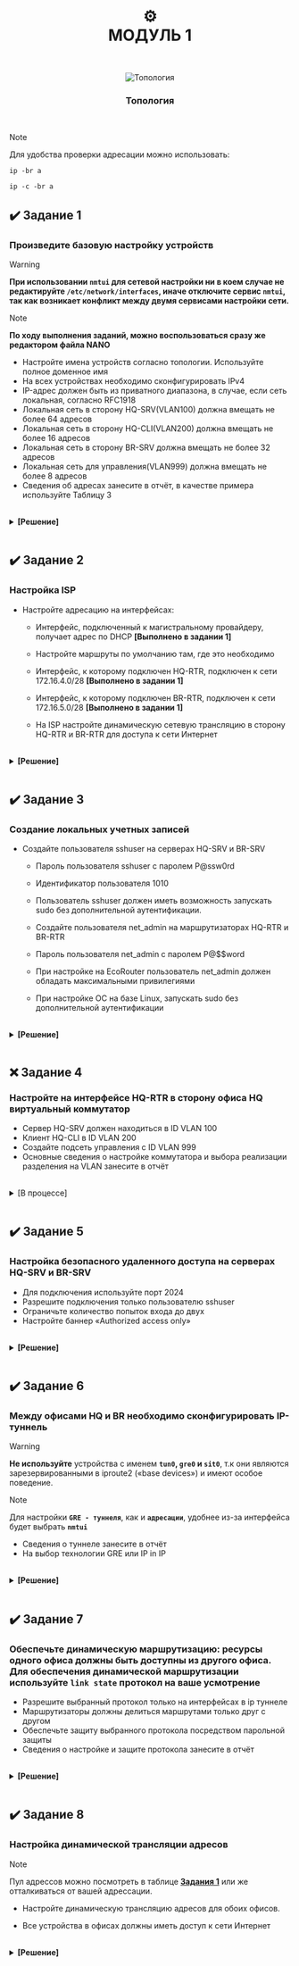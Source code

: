 # <div align="center"><strong>⚙️</strong></div> <div align="center"><strong>МОДУЛЬ 1</strong></div>

<br/>

<p align="center">
  <img src="https://github.com/Flicks1383/Demo2025_debian/blob/main/Module1/Диаграмма%20без%20названия.drawio.png" alt="Топология" />
</p>

### <p align="center"><strong>Топология</strong></p>

<br/>

> [!NOTE]
> Для удобства проверки адресации можно использовать:
>
> ```
> ip -br a
> 
> ip -c -br a
> ```

## ✔️ Задание 1
### Произведите базовую настройку устройств

> [!WARNING]
> **При использовании `nmtui` для сетевой настройки ни в коем случае не редактируйте `/etc/network/interfaces`, иначе отключите сервис `nmtui`, так как возникает конфликт между двумя сервисами настройки сети.**

> [!NOTE]
> **По ходу выполнения заданий, можно воспользоваться сразу же редактором файла NANO**

- Настройте имена устройств согласно топологии. Используйте полное доменное имя
- На всех устройствах необходимо сконфигурировать IPv4
- IP-адрес должен быть из приватного диапазона, в случае, если сеть локальная, согласно RFC1918
- Локальная сеть в сторону HQ-SRV(VLAN100) должна вмещать не более 64 адресов
- Локальная сеть в сторону HQ-CLI(VLAN200) должна вмещать не более 16 адресов
- Локальная сеть в сторону BR-SRV должна вмещать не более 32 адресов
- Локальная сеть для управления(VLAN999) должна вмещать не более 8 адресов
- Сведения об адресах занесите в отчёт, в качестве примера используйте Таблицу 3
<br/>
<details>
<summary><strong>[Решение]</strong></summary>
<br/>
  
   ## > Настройка имени устройств <
   
  - Для **Linux** используется команда `hostnamectl set-hostname (имя устройства.au-team.irpo)`
    
  - Для **EcoRouter** используется команда `hostname (имя устройства)`
    
>ISP: `isp.au-team.irpo`
>
>HQ-RTR: `hq-rtr.au-team.irpo`
>
> BR-RTR: `br-rtr.au-team.irpo`
>
> HQ-SRV: `hq-srv.au-team.irpo`
>
> HQ-CLI: `hq-cli.au-team.irpo`
>
> BR-SRV: `br-srv.au-team.irpo`

#

### <p align="center"><strong>Таблицы адрессации </strong></p>

<br/>

<table align="center">
  <tr>
    <td align="center"><strong>Сеть</strong></td>
    <td align="center"><strong>Адрес подсети</strong></td>
    <td align="center"><strong>Пул-адресов</strong></td>
  </tr>
  <tr>
    <td align="center">SRV-Net (VLAN 200)</td>
    <td align="center">192.168.200.0/26</td>
    <td align="center">192.168.200.1 - 62</td>
  </tr>
  <tr>
    <td align="center">CLI-Net (VLAN 100)</td>
    <td align="center">192.168.100.0/28</td>
    <td align="center">192.168.100.1 - 14</td>
  </tr>
  <tr>
    <td align="center">BR-Net</td>
    <td align="center">192.168.0.0/27</td>
    <td align="center">192.168.0.1 - 30</td>
  </tr>
  <tr>
    <td align="center">MGMT (VLAN 999)</td>
    <td align="center">192.168.99.0/29</td>
    <td align="center">192.168.99.1 - 6</td>
  </tr>
  <tr>
    <td align="center">ISP-HQ</td>
    <td align="center">172.16.4.0/28</td>
    <td align="center">172.16.4.1 - 14</td>
  </tr>
  <tr>
    <td align="center">ISP-BR</td>
    <td align="center">172.16.5.0/28</td>
    <td align="center">172.16.5.1 - 14</td>
  </tr>
</table>
<p align="center"><strong>Таблица подсетей</strong></p>

# <br/>

<table align="center">
  <tr>
    <td align="center"><strong>Устройство</strong></td>
    <td align="center"><strong>Интерфейс</strong></td>
    <td align="center"><strong>IPv4/IPv6</strong></td>
    <td align="center"><strong>Маска/Префикс</strong></td>
    <td align="center"><strong>Шлюз</strong></td>
    <td align="center"><strong>Сеть</strong></td>
  </tr>
  <tr>
    <td align="center" rowspan="3">ISP</td>
      <td align="center">ens192</td>
    <td align="center">192.168.###.### (DHCP)</td>
    <td align="center">/##</td>
    <td align="center">192.168.###.###</td>
    <td align="center">INTERNET</td>
  </tr>
  <tr>
    <td align="center">ens161</td>
    <td align="center">172.16.4.1</td>
    <td align="center">/28</td>
    <td align="center"></td>
    <td align="center">ISP-HQ-RTR</td>
  </tr>
  <tr>
    <td align="center">ens224</td>
    <td align="center">172.16.5.1</td>
    <td align="center">/28</td>
    <td align="center"></td>
    <td align="center">ISP-BR-RTR</td>
  </tr>
  <tr>
    <td align="center" rowspan="3">HQ-RTR</td>
    <td align="center">ens256</td>
    <td align="center">172.16.4.2</td>
    <td align="center">/28</td>
    <td align="center">172.16.4.1</td>
    <td align="center">ISP-HQ-RTR</td>
  </tr>
  <tr>
    <td align="center">vlan200/ens224</td>
    <td align="center">192.168.200.1</td>
    <td align="center">/28</td>
    <td align="center"></td>
    <td align="center">HQ-RTR-CLI</td>
  </tr>
  <tr>
    <td align="center">vlan100/ens161</td>
    <td align="center">192.168.100.1</td>
    <td align="center">/26</td>
    <td align="center"></td>
    <td align="center">HQ-RTR-SRV</td>
  </tr>
  <tr>
    <td align="center" rowspan="2">BR-RTR</td>
    <td align="center">ens224</td>
    <td align="center">172.16.5.2</td>
    <td align="center">/28</td>
    <td align="center">172.16.5.1</td>
    <td align="center">ISP-BR-RTR</td>
  </tr>
  <tr>
    <td align="center">ens256</td>
    <td align="center">192.168.0.1</td>
    <td align="center">/27</td>
    <td align="center"></td>
    <td align="center">BR-RTR-SRV</td>
  </tr>
  <tr>
    <td align="center">HQ-SRV</td>
    <td align="center">ens224</td>
    <td align="center">192.168.100.62</td>
    <td align="center">/26</td>
    <td align="center">192.168.100.1</td>
    <td align="center">HQ-RTR-SRV</td>
  </tr>
  <tr>
    <td align="center">BR-SRV</td>
    <td align="center">ens224</td>
    <td align="center">192.168.0.2</td>
    <td align="center">/27</td>
    <td align="center">192.168.0.1</td>
    <td align="center">BR-RTR-SRV</td>
  </tr>
  <tr>
    <td align="center">HQ-CLI</td>
    <td align="center">ens224</td>
    <td align="center">192.168.200.##(DHCP)</td>
    <td align="center">/28</td>
    <td align="center">192.168.200.1</td>
    <td align="center">HQ-RTR-CLI</td>
  </tr>
</table>
<p align="center"><strong>Таблица адресации</strong></p>
</details>

<br/>


## ✔️ Задание 2

### Настройка ISP

- Настройте адресацию на интерфейсах:

  - Интерфейс, подключенный к магистральному провайдеру, получает адрес по DHCP **[Выполнено в задании 1]**

  - Настройте маршруты по умолчанию там, где это необходимо 

  - Интерфейс, к которому подключен HQ-RTR, подключен к сети 172.16.4.0/28 **[Выполнено в задании 1]**

  - Интерфейс, к которому подключен BR-RTR, подключен к сети 172.16.5.0/28 **[Выполнено в задании 1]**

  - На ISP настройте динамическую сетевую трансляцию в сторону HQ-RTR и BR-RTR для доступа к сети Интернет

<br/>

<details>
<summary><strong>[Решение]</strong></summary>
<br/>

<br/>

## Настройка динамической сетевой трансляции на ISP

```
echo net.ipv4.ip_forward=1 > /etc/sysctl.conf
apt-get install iptables –y   
iptables –t nat –A POSTROUTING –s 172.16.4.0/28 –o ens192 –j MASQUERADE  
iptables –t nat –A POSTROUTING –s 172.16.5.0/28 –o ens192 –j MASQUERADE  
iptables-save > /etc/sysconfig/iptables  
systemctl restart iptables  
```

> Для проверки можно использовать команду: **`iptables –L –t nat`** - должны высветится в Chain POSTROUTING две настроенные подсети

#

</details>

<br/>

## ✔️ Задание 3

### Создание локальных учетных записей

- Создайте пользователя sshuser на серверах HQ-SRV и BR-SRV

  - Пароль пользователя sshuser с паролем P@ssw0rd

  - Идентификатор пользователя 1010

  - Пользователь sshuser должен иметь возможность запускать sudo без дополнительной аутентификации.

  - Создайте пользователя net_admin на маршрутизаторах HQ-RTR и BR-RTR

  - Пароль пользователя net_admin с паролем P@$$word

  - При настройке на EcoRouter пользователь net_admin должен обладать максимальными привилегиями

  - При настройке ОС на базе Linux, запускать sudo без дополнительной аутентификации

<br/>

<details>
<summary><strong>[Решение]</strong></summary>
<br/>

- ### Создание учёток на Linux `КРОМЕ ISP`:
```
useradd sshuser -u 1010
passwd P@ssw0rd
```

Добавляем в группу **wheel**:
```yml
usermod -aG wheel sshuser
```

<br/>

Добавляем строку в **`/etc/sudoers`**:
```yml
sshuser ALL=(ALL) NOPASSWD:ALL
```
> Позволяет запускать **sudo** без аутентификации 

Пользователь на *роутере* добавляется и конфигурируется аналогично, но уже с именем *net_admin* и без `-u 1010`
<br/>

</details>

<br/>

## ❌ Задание 4

### Настройте на интерфейсе HQ-RTR в сторону офиса HQ виртуальный коммутатор

- Сервер HQ-SRV должен находиться в ID VLAN 100
- Клиент HQ-CLI в ID VLAN 200
- Создайте подсеть управления с ID VLAN 999
- Основные сведения о настройке коммутатора и выбора реализации разделения на VLAN занесите в отчёт

<br/>

<details>
<summary>[В процессе]</summary>
<br/>

### Конфигурация VLAN на HQ-RTR

----------**В процессе**----------

</details>

<br/>

## ✔️ Задание 5

### Настройка безопасного удаленного доступа на серверах HQ-SRV и BR-SRV

- Для подключения используйте порт 2024
- Разрешите подключения только пользователю sshuser
- Ограничьте количество попыток входа до двух
- Настройте баннер «Authorized access only»

<br/>

<details>
<summary><strong>[Решение]</strong></summary>
<br/>

# > Настройка безопасного удаленного доступа на серверах HQ-SRV и BR-SRV <

#

## Для настройки SSH необходимо его установить коммандой 
`apt-get install ssh-server`

#

- После чего необходимо добавить строчки в файл `/etc/openssh/sshd_config`
```
Port 2024
MaxAuthTries 2
PasswordAuthentication yes
Banner /etc/openssh/bannermotd
AllowUsers  sshuser
           ^ - это TAB
```
- После чего требуется создать файл `/etc/openssh/bannermotd`
```
----------------------
Authorized access only
----------------------
```
- Далее необходимо перезапустить SSH коммандой
  
`systemctl restart sshd`

#

</details>

<br/>

## ✔️ Задание 6

### Между офисами HQ и BR необходимо сконфигурировать IP-туннель

> [!WARNING]
> **Не используйте** устройства с именем **`tun0`, `gre0` и `sit0`**, т.к они являются зарезервированными в iproute2 («base devices») и имеют особое поведение.

> [!NOTE]
> Для настройки **`GRE - туннеля`**, как и **`адресации`**, удобнее из-за интерфейса будет выбрать **`nmtui`**

- Сведения о туннеле занесите в отчёт  
- На выбор технологии GRE или IP in IP

<br/>

<details>
<summary><strong>[Решение]</strong></summary>
<br/>

# > Конфигурация GRE туннеля <

- Настройка производится на **HQ-RTR** и **BR-RTR**
##
- Для начала заходим в `nmtui` и нажимаем кнопку  **add**
- После чего выбираем тип `IP tunnel`
- Далее редактируем порт
```
Profile name  GRE1
Mode  <GRE>
Parent - исходящий из сети порт
Local IP - IP адрес исходящего порта
Remote IP - IP адрес исходящего порта второго роутера
Address - адрес/маска GRE туннеля
```
ВАЖНО ЧТОБЫ АДРЕСА БЫЛИ В ОДНОЙ ПОДСЕТИ!!

#

</details>

<br/>

## ✔️ Задание 7

### Обеспечьте динамическую маршрутизацию: ресурсы одного офиса должны быть доступны из другого офиса. Для обеспечения динамической маршрутизации используйте `link state` протокол на ваше усмотрение

- Разрешите выбранный протокол только на интерфейсах в ip туннеле  
- Маршрутизаторы должны делиться маршрутами только друг с другом  
- Обеспечьте защиту выбранного протокола посредством парольной защиты  
- Сведения о настройке и защите протокола занесите в отчёт

<br/>

<details>
<summary><strong>[Решение]</strong></summary>
<br/>

# > Настройка динамической маршрутизации <

<br/>

## Устанавливаем утилиту `frr` - аналог **cisco**. После чего переходим в настройку параметров командой `vtysh`, входим в режим конфигурации и прописываем по порядку команды:
- Настройка для HQ-RTR:
```
router ospf 1
  router-id 1.1.1.1
  network 172.16.0.0/30 area 0
  network 172.16.4.0/28 area 0
  network 192.168.100.0/26 area 1
  network 192.168.200.0/28 area 2
  passive-interface default
  no passive-interface tunnel.0
```
- Настройка для **BR-RTR** идентичная, изеняется только **`router-id`**, **`area 3`**

</details>

<br/>

## ✔️ Задание 8

### Настройка динамической трансляции адресов

> [!NOTE]
> Пул адрессов можно посмотреть в таблице <strong>[Задания 1](https://github.com/Flicks1383/Demo2025_debian/tree/main/Module1#задание-1)</strong> или же отталкиваться от вашей адрессации.

- Настройте динамическую трансляцию адресов для обоих офисов.

- Все устройства в офисах должны иметь доступ к сети Интернет

<br/>

<details>
<summary><strong>[Решение]</strong></summary>
<br/>

# > Настройка динамичесткой трансляции адресов <

<br/>

> ### Настройка на `ISP выполнена` в [Задании 2](https://github.com/Flicks1383/Demo09.02.06_2025/tree/main/module1#%EF%B8%8F-задание-2)

<br/>

- Настройка на **`HQ-RTR`** выглядит следующим образом:

```
int te1
  ip nat inside
!
int te2
  ip nat inside
!
int ISP
  ip nat outside
!
ip nat pool NAT_POOL 192.168.100.1-192.168.100.62,192.168.200.1-192.168.200.14
!
ip nat source dynamic inside-to-outside pool NAT_POOL overload interface te0
```
> `int te0`  - Порт от которого приходит инет
> 
> `int te1` - Порт которому идёт инет
>
> **`int te2`**

</br>

- Настройка на **`BR-RTR`** выглядит следующим образом:

```
 int te1
  ip nat inside
!
int te0
  ip nat outside
!
ip nat pool NAT_POOL 192.168.0.1-192.168.0.30
!
ip nat source dynamic inside-to-outside pool NAT_POOL overload interface int0
```  
> **`ОБЯЗАТЕЛЬНО`** смотрите на адреса пула и вашей сети, если пул адресов методички отличается от вашей, то делайте на основе вашей адресации сети!!!
</br>

</details>

</br>

